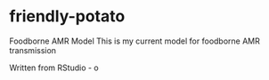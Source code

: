 # friendly-potato
Foodborne AMR Model
This is my current model for foodborne AMR transmission

Written from RStudio - o